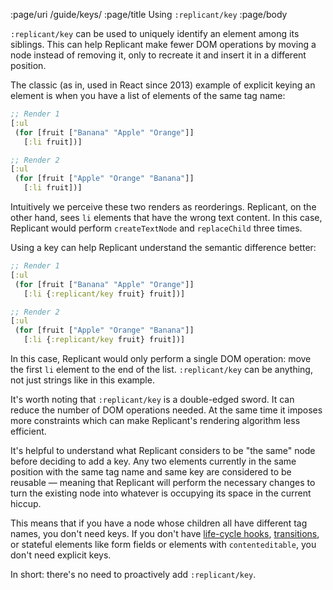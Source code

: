 :page/uri /guide/keys/
:page/title Using `:replicant/key`
:page/body

`:replicant/key` can be used to uniquely identify an element among its siblings.
This can help Replicant make fewer DOM operations by moving a node instead of
removing it, only to recreate it and insert it in a different position.

The classic (as in, used in React since 2013) example of explicit keying an
element is when you have a list of elements of the same tag name:

```clj
;; Render 1
[:ul
 (for [fruit ["Banana" "Apple" "Orange"]]
   [:li fruit])]

;; Render 2
[:ul
 (for [fruit ["Apple" "Orange" "Banana"]]
   [:li fruit])]
```

Intuitively we perceive these two renders as reorderings. Replicant, on the
other hand, sees `li` elements that have the wrong text content. In this case,
Replicant would perform `createTextNode` and `replaceChild` three times.

Using a key can help Replicant understand the semantic difference better:

```clj
;; Render 1
[:ul
 (for [fruit ["Banana" "Apple" "Orange"]]
   [:li {:replicant/key fruit} fruit])]

;; Render 2
[:ul
 (for [fruit ["Apple" "Orange" "Banana"]]
   [:li {:replicant/key fruit} fruit])]
```

In this case, Replicant would only perform a single DOM operation: move the
first `li` element to the end of the list. `:replicant/key` can be anything, not
just strings like in this example.

It's worth noting that `:replicant/key` is a double-edged sword. It can reduce
the number of DOM operations needed. At the same time it imposes more
constraints which can make Replicant's rendering algorithm less efficient.

It's helpful to understand what Replicant considers to be "the same" node before
deciding to add a key. Any two elements currently in the same position with the
same tag name and same key are considered to be reusable — meaning that
Replicant will perform the necessary changes to turn the existing node into
whatever is occupying its space in the current hiccup.

This means that if you have a node whose children all have different tag names,
you don't need keys. If you don't have [life-cycle
hooks](/guide/life-cycle-hooks/), [transitions](/guide/transitions/), or
stateful elements like form fields or elements with `contenteditable`, you don't
need explicit keys.

In short: there's no need to proactively add `:replicant/key`.
